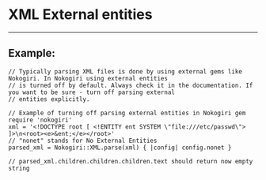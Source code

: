 # XML External entities
-------

## Example:

    
    // Typically parsing XML files is done by using external gems like Nokogiri. In Nokogiri using external entities
    // is turned off by default. Always check it in the documentation. If you want to be sure - turn off parsing external
    // entities explicitly.

    // Example of turning off parsing external entities in Nokogiri gem
    require 'nokogiri'
    xml = '<!DOCTYPE root [ <!ENTITY ent SYSTEM \"file:///etc/passwd\"> ]>\n<root><e>&ent;</e></root>'
    // "nonet" stands for No External Entities
    parsed_xml = Nokogiri::XML.parse(xml) { |config| config.nonet } 
    
    // parsed_xml.children.children.children.text should return now empty string
